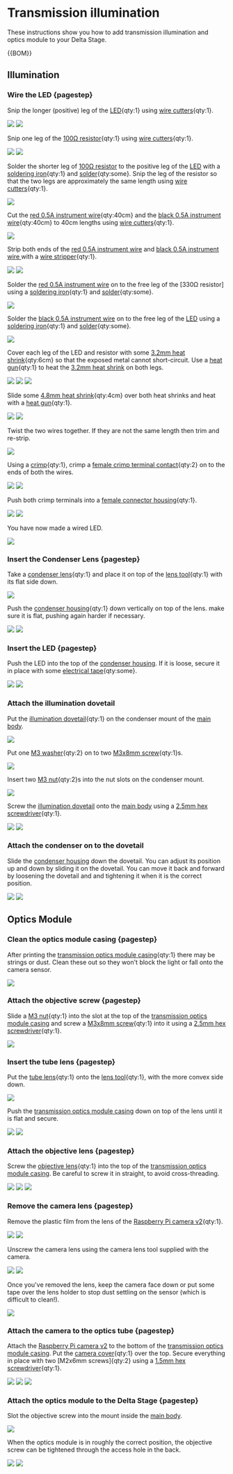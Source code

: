 # Transmission illumination

These instructions show you how to add transmission illumination and optics module to your Delta Stage.

{{BOM}}

[LED]: ../components/led.md "{cat:part}"
[100Ω resistor]: ../components/resistor.md "{cat:part}"
[heat shrink]: "{cat:part}"
[electrical tape]: "{cat:part}"
[crimp]: "{cat:tool}"
[wire stripper]: "{cat:tool}"
[female crimp terminal contact]: ../components/female_crimp_terminal_contact.md "{cat:part}"
[female connector housing]: ../components/female_connector_housing.md "{cat:part}"
[condenser lens]: ../components/condenser_lens.md "{cat:part}"
[soldering iron]: "{cat:tool}"
[solder]: "{cat:part}"
[M3 washer]:"{cat:part}"
[M3x8mm screw]: "{cat:part}"
[M2x6mm screw]: "{cat:part}"
[M3 nut]: "{cat:part}"
[illumination dovetail]: ../models/illumination_dovetail.stl "{cat:3DPrinted}"
[Raspberry Pi camera v2]: ../components/raspberry_pi_camera_v2.md "{cat:part}"
[objective lens]: ../components/objective_lens.md "{cat:part}"
[tube lens]: ../components/tube_lens.md "{cat:part}"
[condenser housing]: ../models/condenser.stl "{cat:3DPrinted, note: Print in black.}"
[camera cover]: ../models/picamera_2_cover.stl "{cat:3DPrinted}"
[lens tool]: ../models/lens_tool.stl "{cat:3DPrinted_tool}"
[transmission optics module casing]: ../models/optics_picamera2_rms_f50d13_delta.stl "{cat:3DPrinted, note: Print in black.}"
[wire cutters]: "{cat:tool}"
[red 0.5A instrument wire]: ../components/0_5A_instrument_wire.md#red "{cat:part}"
[black 0.5A instrument wire]: ../components/0_5A_instrument_wire.md#black "{cat:part}"
[heat gun]: "{cat:tool}"
[3.2mm heat shrink]: ../components/3_2mm_heat_shrink.md "{cat:part}"
[4.8mm heat shrink]: ../components/4_8mm_heat_shrink.md "{cat:part}"
[main body]: ../components/delta_stage_main_body.md "{cat:3DPrinted}"
[2.5mm hex screwdriver]: "{cat:tool}"
[1.5mm hex screwdriver]: "{cat:tool}"

## Illumination

### Wire the LED {pagestep}

Snip the longer (positive) leg of the [LED]{qty:1} using [wire cutters]{qty:1}.

![](../images/transmission_illumination/LED.jpg)
![](../images/transmission_illumination/LED_snipped.jpg)

Snip one leg of the [100Ω resistor]{qty:1} using [wire cutters]{qty:1}.

![](../images/transmission_illumination/resistor.jpg)
![](../images/transmission_illumination/resistor_snipped.jpg)

Solder the shorter leg of [100Ω resistor] to the positive leg of the [LED] with a [soldering iron]{qty:1} and [solder]{qty:some}. Snip the leg of the resistor so that the two legs are approximately the same length using [wire cutters]{qty:1}.

![](../images/transmission_illumination/resistor_soldered.jpg)

Cut the [red 0.5A instrument wire]{qty:40cm} and the [black 0.5A instrument wire]{qty:40cm} to 40cm lengths using [wire cutters]{qty:1}.

![](../images/transmission_illumination/LED_wires.jpg)

Strip both ends of the [red 0.5A instrument wire] and [black 0.5A instrument wire ] with a [wire stripper]{qty:1}.

![](../images/transmission_illumination/red_wire_stripped.jpg)
![](../images/transmission_illumination/black_wire_stripped.jpg)

Solder the [red 0.5A instrument wire] on to the free leg of the [330Ω resistor] using a [soldering iron]{qty:1} and [solder]{qty:some}.

![](../images/transmission_illumination/red_wire_soldered.jpg)

Solder the [black 0.5A instrument wire] on to the free leg of the [LED] using a [soldering iron]{qty:1} and [solder]{qty:some}.

![](../images/transmission_illumination/black_wire_soldered.jpg)

Cover each leg of the LED and resistor with some [3.2mm heat shrink]{qty:6cm} so that the exposed metal cannot short-circuit.  Use a [heat gun]{qty:1} to heat the [3.2mm heat shrink] on both legs.

![](../images/transmission_illumination/LED_heatshrink1.jpg)
![](../images/transmission_illumination/LED_heatshrink2.jpg)
![](../images/transmission_illumination/LED_heatshrink3.jpg)

Slide some [4.8mm heat shrink]{qty:4cm} over both heat shrinks and heat with a [heat gun]{qty:1}.

![](../images/transmission_illumination/LED_heatshrink_both1.jpg)
![](../images/transmission_illumination/LED_heatshrink_both2.jpg)

Twist the two wires together. If they are not the same length then trim and re-strip.

![](../images/transmission_illumination/LED_wire_twist.jpg)

Using a [crimp]{qty:1}, crimp a [female crimp terminal contact]{qty:2} on to the ends of both the wires.

![](../images/transmission_illumination/LED_crimp1.jpg)
![](../images/transmission_illumination/LED_crimp2.jpg)

Push both crimp terminals into a [female connector housing]{qty:1}.  

![](../images/transmission_illumination/LED_terminal1.jpg)
![](../images/transmission_illumination/LED_terminal2.jpg)

You have now made a wired LED.

![](../images/transmission_illumination/finished_led.jpg)

### Insert the Condenser Lens {pagestep}

Take a [condenser lens]{qty:1} and place it on top of the [lens tool]{qty:1} with its flat side down.

![](../images/transmission_illumination/condenser_lens.jpg)

Push the [condenser housing]{qty:1} down vertically on top of the lens. make sure it is flat, pushing again harder if necessary.

![](../images/transmission_illumination/push_condenser.jpg)
![](../images/transmission_illumination/finished_condenser_lens.jpg)

### Insert the LED {pagestep}

Push the LED into the top of the [condenser housing]. If it is loose, secure it in place with some [electrical tape]{qty:some}.

![](../images/transmission_illumination/led_in_condenser.jpg)
![](../images/transmission_illumination/condenser_tape.jpg)

### Attach the illumination dovetail

Put the [illumination dovetail]{qty:1} on the condenser mount of the [main body].

![](../images/transmission_illumination/dovetail_on_mount.jpg)

Put one [M3 washer]{qty:2} on to two [M3x8mm screw]{qty:1}s.

![](../images/transmission_illumination/dovetail_screws.jpg)

Insert two [M3 nut]{qty:2}s into the nut slots on the condenser mount.

![](../images/transmission_illumination/dovetail_nuts.jpg)

Screw the [illumination dovetail] onto the [main body] using a [2.5mm hex screwdriver]{qty:1}.

![](../images/transmission_illumination/dovetail_attach1.jpg)
![](../images/transmission_illumination/dovetail_attach2.jpg)

### Attach the condenser on to the dovetail

Slide the [condenser housing] down the dovetail.  You can adjust its position up and down by sliding it on the dovetail.  You can move it back and forward by loosening the dovetail and and tightening it when it is the correct position.

![](../images/transmission_illumination/dovetail_condenser1.jpg)
![](../images/transmission_illumination/dovetail_condenser2.jpg)

## Optics Module

### Clean the optics module casing {pagestep}

After printing the [transmission optics module casing]{qty:1} there may be strings or dust.  Clean these out so they won't block the light or fall onto the camera sensor.

![](../images/transmission_illumination/optics_clean.jpg)

### Attach the objective screw {pagestep}

Slide a [M3 nut]{qty:1} into the slot at the top of the [transmission optics module casing] and screw a [M3x8mm screw]{qty:1} into it using a [2.5mm hex screwdriver]{qty:1}.

![](../images/transmission_illumination/objective_screw.jpg)

### Insert the tube lens {pagestep}

Put the [tube lens]{qty:1} onto the [lens tool]{qty:1}, with the more convex side down.

![](../images/transmission_illumination/tube_lens.jpg)

Push the [transmission optics module casing] down on top of the lens until it is flat and secure.

![](../images/transmission_illumination/push_objective_tube.jpg)
![](../images/transmission_illumination/tube_lens_in_objective.jpg)

### Attach the objective lens {pagestep}

Screw the [objective lens]{qty:1} into the top of the [transmission optics module casing].  Be careful to screw it in straight, to avoid cross-threading.

![](../images/transmission_illumination/objective1.jpg)
![](../images/transmission_illumination/objective2.jpg)
![](../images/transmission_illumination/objective3.jpg)

### Remove the camera lens {pagestep}

Remove the plastic film from the lens of the [Raspberry Pi camera v2]{qty:1}.

![](../images/transmission_illumination/remove_film1.jpg)
![](../images/transmission_illumination/remove_film2.jpg)

Unscrew the camera lens using the camera lens tool supplied with the camera.

![](../images/transmission_illumination/lens_tool.jpg)
![](../images/transmission_illumination/camera_open.jpg)

Once you've removed the lens, keep the camera face down or put some tape over the lens holder to stop dust settling on the sensor (which is difficult to clean!).

![](../images/transmission_illumination/camera_upside_down.jpg)

### Attach the camera to the optics tube {pagestep}

Attach the [Raspberry Pi camera v2] to the bottom of the [transmission optics module casing]. Put the [camera cover]{qty:1} over the top.  Secure everything in place with two [M2x6mm screws]{qty:2} using a [1.5mm hex screwdriver]{qty:1}.

![](../images/transmission_illumination/camera_parts.jpg)
![](../images/transmission_illumination/camera_in_place.jpg)
![](../images/transmission_illumination/camera_screw.jpg)

### Attach the optics module to the Delta Stage {pagestep}

Slot the objective screw into the mount inside the [main body].

![](../images/transmission_illumination/optics_in_mount.jpg)

When the optics module is in roughly the correct position, the objective screw can be tightened through the access hole in the back.

![](../images/transmission_illumination/objective_access_slot.jpg)
![](../images/transmission_illumination/optics_in_position.jpg)
